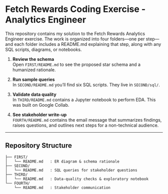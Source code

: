 # Fetch Rewards Coding Exercise - Analytics Engineer

This repository contains my solution to the Fetch Rewards Analytics Engineer exercise. The work is organized into four folders—one per step—and each folder includes a README.md explaining that step, along with any SQL scripts, diagrams, or notebooks.


1. **Review the schema**  
   Open `FIRST/README.md` to see the proposed star schema and a humanized rationale.

2. **Run sample queries**  
   In `SECOND/README.md` you’ll find six SQL scripts. They live in `SECOND/sql/`.

3. **Validate data quality**  
   In `THIRD/README.md` contains a Jupyter notebook to perform EDA. This was built on Google Collab.

4. **See stakeholder write-up**  
   `FOURTH/README.md` contains the email message that summarizes findings, raises questions, and outlines next steps for a non-technical audience.

---

## Repository Structure

```text
├── FIRST/
│   └── README.md   : ER diagram & schema rationale
├── SECOND/
│   └── README.md   : SQL queries for stakeholder questions
├── THIRD/
│   └── README.md   : Data‐quality checks & exploratory notebook
└── FOURTH/
    └── README.md   : Stakeholder communication
